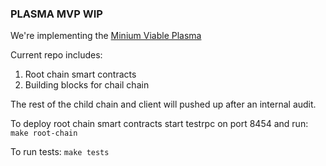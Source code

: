 ### PLASMA MVP WIP

We're implementing the [Minium Viable Plasma](https://ethresear.ch/t/minimal-viable-plasma/426)


Current repo includes:

1. Root chain smart contracts
2. Building blocks for chail chain

The rest of the child chain and client will pushed up after an internal audit.

To deploy root chain smart contracts start testrpc on port 8454 and run:
    ``make root-chain``

To run tests:
    ``make tests``


